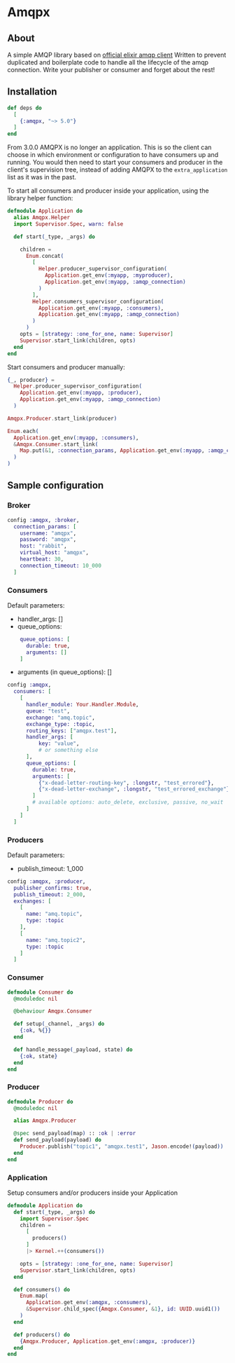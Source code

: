 Amqpx
=========

## About
A simple AMQP library based on [official elixir amqp client](https://hex.pm/packages/amqp)
Written to prevent duplicated and boilerplate code to handle all the lifecycle of the amqp connection. Write your publisher or consumer and forget about the rest!

## Installation

```elixir
def deps do
  [
    {:amqpx, "~> 5.0"}
  ]
end
```

From 3.0.0 AMQPX is no longer an application. This is so the client can choose in which environment or configuration to have consumers up and running.
You would then need to start your consumers and producer in the client's supervision tree, instead of adding AMQPX to the `extra_application` list as it was in the past.

To start all consumers and producer inside your application, using the library helper function:
```elixir
defmodule Application do
  alias Amqpx.Helper
  import Supervisor.Spec, warn: false

  def start(_type, _args) do

    children =
      Enum.concat(
        [
          Helper.producer_supervisor_configuration(
            Application.get_env(:myapp, :myproducer),
            Application.get_env(:myapp, :amqp_connection)
          )
        ],
        Helper.consumers_supervisor_configuration(
          Application.get_env(:myapp, :consumers),
          Application.get_env(:myapp, :amqp_connection)
        )
      )
    opts = [strategy: :one_for_one, name: Supervisor]
    Supervisor.start_link(children, opts)
  end
end
```

Start consumers and producer manually:
```elixir
{_, producer} =
  Helper.producer_supervisor_configuration(
    Application.get_env(:myapp, :producer),
    Application.get_env(:myapp, :amqp_connection)
  )

Amqpx.Producer.start_link(producer)

Enum.each(
  Application.get_env(:myapp, :consumers),
  &Amqpx.Consumer.start_link(
    Map.put(&1, :connection_params, Application.get_env(:myapp, :amqp_connection))
  )
)
```

## Sample configuration

### Broker
```elixir
config :amqpx, :broker,
  connection_params: [
    username: "amqpx",
    password: "amqpx",
    host: "rabbit",
    virtual_host: "amqpx",
    heartbeat: 30,
    connection_timeout: 10_000
  ]
```

### Consumers
Default parameters:
- handler_args: []
- queue_options:
```elixir
    queue_options: [
      durable: true,
      arguments: []
    ]
```
- arguments (in queue_options): []
```elixir
config :amqpx,
  consumers: [
    [
      handler_module: Your.Handler.Module,
      queue: "test",
      exchange: "amq.topic",
      exchange_type: :topic,
      routing_keys: ["amqpx.test"],
      handler_args: [
          key: "value",
          # or something else
      ],
      queue_options: [
        durable: true,
        arguments: [
          {"x-dead-letter-routing-key", :longstr, "test_errored"},
          {"x-dead-letter-exchange", :longstr, "test_errored_exchange"}
        ]
        # available options: auto_delete, exclusive, passive, no_wait
      ]
    ]
  ]
```

### Producers
Default parameters:
- publish_timeout: 1_000
```elixir
config :amqpx, :producer,
  publisher_confirms: true,
  publish_timeout: 2_000,
  exchanges: [
    [
      name: "amq.topic",
      type: :topic
    ],
    [
      name: "amq.topic2",
      type: :topic
    ]
  ]
```

### Consumer
```elixir
defmodule Consumer do
  @moduledoc nil

  @behaviour Amqpx.Consumer

  def setup(_channel, _args) do
    {:ok, %{}}
  end

  def handle_message(_payload, state) do
    {:ok, state}
  end
end
```

### Producer
```elixir
defmodule Producer do
  @moduledoc nil

  alias Amqpx.Producer

  @spec send_payload(map) :: :ok | :error
  def send_payload(payload) do
    Producer.publish("topic1", "amqpx.test1", Jason.encode!(payload))
  end
end
```

### Application
Setup consumers and/or producers inside your Application
```elixir
defmodule Application do
  def start(_type, _args) do
    import Supervisor.Spec
    children =
      [
        producers()
      ]
      |> Kernel.++(consumers())

    opts = [strategy: :one_for_one, name: Supervisor]
    Supervisor.start_link(children, opts)
  end

  def consumers() do
    Enum.map(
      Application.get_env(:amqpx, :consumers),
      &Supervisor.child_spec({Amqpx.Consumer, &1}, id: UUID.uuid1())
    )
  end

  def producers() do
    {Amqpx.Producer, Application.get_env(:amqpx, :producer)}
  end
end
```
